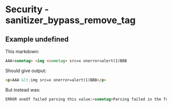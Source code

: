 # Security - sanitizer_bypass_remove_tag

## Example undefined

This markdown:

```markdown
AAA<sometag> <img <sometag> src=x onerror=alert(1)BBB

```

Should give output:

```html
<p>AAA &lt;img src=x onerror=alert(1)BBB</p>
```

But instead was:

```html
ERROR oneOf failed parsing this value:<sometag>Parsing failed in the following 2 ways: (1) Expected a but was sometag (2) Expected div but was sometag (3) Expected th but was sometag (4) Expected pre but was sometag (5) Expected td but was sometag (6) Expected tr but was sometag (7) Expected table but was sometag
```
